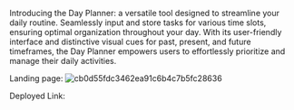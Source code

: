 Introducing the Day Planner: a versatile tool designed to streamline your daily routine. Seamlessly input and store tasks for various time slots, ensuring optimal organization throughout your day. With its user-friendly interface and distinctive visual cues for past, present, and future timeframes, the Day Planner empowers users to effortlessly prioritize and manage their daily activities.


Landing page:
![cb0d55fdc3462ea91c6b4c7b5fc28636](https://github.com/zafeera1/Note-Day-planner/assets/142850725/ee00b0b0-f27f-4da8-80e4-2a94a725453a)


Deployed Link:
